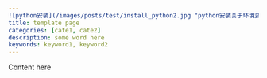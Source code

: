 ```yaml
---
![python安装](/images/posts/test/install_python2.jpg "python安装关于环境变量")layout: post
title: template page
categories: [cate1, cate2]
description: some word here
keywords: keyword1, keyword2
---
```


Content here

